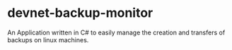 # devnet-backup-monitor
An Application written in C# to easily manage the creation and transfers of backups on linux machines.
